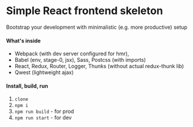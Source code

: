 # Simple React frontend skeleton
Bootstrap your development with minimalistic (e.g. more productive) setup

#### What's inside
* Webpack (with dev server configured for hmr),
* Babel (env, stage-0, jsx), Sass, Postcss (with imports)
* React, Redux, Router, Logger, Thunks (without actual redux-thunk lib)
* Qwest (lightweight ajax)

#### Install, build, run
1. `clone`
2. `npm i`
3. `npm run build` - for prod
4. `npm run start` - for dev